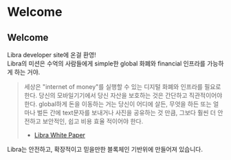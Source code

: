 # Welcome

## Welcome

Libra developer site에 온걸 환영!   
Libra의 미션은 수억의 사람들에게 simple한 global 화폐와  financial 인프라를 가능하게 하는 거야.

> 세상은 "internet of money"를 실행할 수 있는 디지털 화폐와 인프라를 필요로 한다. 당신의 모바일기기에서 당신 자산을 보호하는 것은 간단하고 직관적이어야 한다. global하게 돈을 이동하는 거는 당신이 어디에 살든, 무엇을 하든 또는 얼마나 벌든 간에 text문자를 보내거나 사진을 공유하는 것 만큼, 그보다 훨씬 더 안전하고 보안적인, 쉽고 비용 효율 적이어야 한다.  
> - [Libra White Paper](https://libra.org/en-us/whitepaper)

Libra는 안전하고, 확장적이고 믿을만한 블록체인 기반위에 만들어져 있습니다. 

